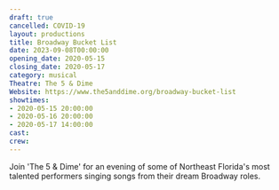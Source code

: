 ```yaml
---
draft: true
cancelled: COVID-19
layout: productions
title: Broadway Bucket List
date: 2023-09-08T00:00:00
opening_date: 2020-05-15
closing_date: 2020-05-17
category: musical
Theatre: The 5 & Dime
Website: https://www.the5anddime.org/broadway-bucket-list
showtimes:
- 2020-05-15 20:00:00
- 2020-05-16 20:00:00
- 2020-05-17 14:00:00
cast:
crew:
---
```

Join 'The 5 & Dime' for an evening of some of Northeast Florida's most talented performers singing songs from their dream Broadway roles.
